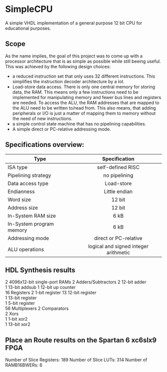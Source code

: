 # SimpleCPU
A simple VHDL implementation of a general purpose 12 bit CPU for educational purposes. 

## Scope
As the name implies, the goal of this project was to come up with a processor architecture that is as
simple as possible while still beeing useful. This was achieved by the following design choices:
- a reduced instruction set that only uses 32 different instructions. This simplifies the instruction decoder architecture by a lot.
- Load-store data access. There is only one central memory for storing data, the RAM. 
  This means only a few instructions need to be implemented for manipulating memory and fewer bus lines and registers are needed.
  To access the ALU, the RAM addresses that are mapped to the ALU need to be written to/read from.
  This also means, that adding peripherals or I/O is just a matter of mapping them to memory without the need of new instructions.
- a simple control state machine that has no pipelining capabilities.
- A simple direct or PC-relative addressing mode.

## Specifications overview:
| Type        | Specification           | 
| ------------- |:-------------:| 
| ISA type      | self-defined RISC | 
| Pipelining strategy     | no pipelining      | 
| Data access type      | Load-store      |
| Endianness      | Little endian      | 
| Word size | 12 bit      |
|Address size | 12 bit      |
| In-System RAM size | 6 kB       |
| In-System program memory | 6 kB      |
| Addressing mode | direct or PC-relative      |
| ALU operations | logical and signed integer arithmetic      |

## HDL Synthesis results
2  4096x12-bit single-port RAMs
2  Adders/Subtractors
   2  12-bit adder                                        
   1  13-bit addsub
1  12-bit up counter                               
16 Registers
   2  1-bit register
   13 12-bit register                            
   1  13-bit register                           
   1  5-bit register                      
56 Multiplexers 
2  Comparators                                         
2  Xors    
   1 1-bit xor2                           
   1 13-bit xor2

## Place an Route results on the Spartan 6 xc6slx9 FPGA
Number of Slice Registers: 189 
Number of Slice LUTs:      314
Number of RAMB16BWERs:     6

